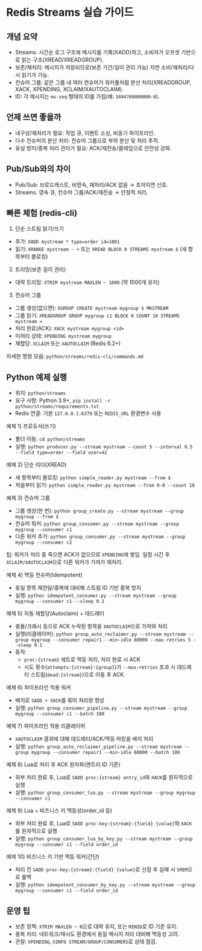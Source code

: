 # Redis Streams 실습 가이드

## 개념 요약
- Streams: 시간순 로그 구조에 메시지를 기록(XADD)하고, 소비자가 오프셋 기반으로 읽는 구조(XREAD/XREADGROUP).
- 보존/재처리: 메시지가 저장되므로(보존 기간/길이 관리 가능) 지연 소비/재처리/다시 읽기가 가능.
- 컨슈머 그룹: 같은 그룹 내 여러 컨슈머가 워커풀처럼 분산 처리(XREADGROUP, XACK, XPENDING, XCLAIM/XAUTOCLAIM).
- ID: 각 메시지는 `ms-seq` 형태의 ID를 가짐(예: `1694760000000-0`).

## 언제 쓰면 좋을까
- 내구성/재처리가 필요: 작업 큐, 이벤트 소싱, 비동기 파이프라인.
- 다수 컨슈머의 분산 처리: 컨슈머 그룹으로 부하 분산 및 처리 추적.
- 유실 방지/중복 처리 관리가 필요: ACK/재전송/클레임으로 안전성 강화.

## Pub/Sub와의 차이
- Pub/Sub: 브로드캐스트, 비영속, 재처리/ACK 없음 → 초저지연 신호.
- Streams: 영속 큐, 컨슈머 그룹/ACK/재전송 → 안정적 처리.

## 빠른 체험 (redis-cli)
1) 단순 스트림 읽기/쓰기
- 추가: `XADD mystream * type=order id=1001`
- 읽기: `XRANGE mystream - +` 또는 `XREAD BLOCK 0 STREAMS mystream $` (새 항목부터 블로킹)

2) 트리밍(보존 길이 관리)
- 대략 트리밍: `XTRIM mystream MAXLEN ~ 1000` (약 1000개 유지)

3) 컨슈머 그룹
- 그룹 생성(없으면): `XGROUP CREATE mystream mygroup $ MKSTREAM`
- 그룹 읽기: `XREADGROUP GROUP mygroup c1 BLOCK 0 COUNT 10 STREAMS mystream >`
- 처리 완료(ACK): `XACK mystream mygroup <id>`
- 미처리 상태: `XPENDING mystream mygroup`
- 재할당: `XCLAIM` 또는 `XAUTOCLAIM` (Redis 6.2+)

자세한 명령 모음: `python/streams/redis-cli/commands.md`

## Python 예제 실행
- 위치: `python/streams`
- 요구 사항: Python 3.9+, `pip install -r python/streams/requirements.txt`
- Redis 연결: 기본 `127.0.0.1:6379` 또는 `REDIS_URL` 환경변수 사용

예제 1) 프로듀서(쓰기)
- 폴더 이동: `cd python/streams`
- 실행: `python producer.py --stream mystream --count 5 --interval 0.5 --field type=order --field user=42`

예제 2) 단순 리더(XREAD)
- 새 항목부터 블로킹: `python simple_reader.py mystream --from $`
- 처음부터 읽기: `python simple_reader.py mystream --from 0-0 --count 10`

예제 3) 컨슈머 그룹
- 그룹 생성(한 번): `python group_create.py --stream mystream --group mygroup --from $`
- 컨슈머 워커: `python group_consumer.py --stream mystream --group mygroup --consumer c1`
- 다른 워커 추가: `python group_consumer.py --stream mystream --group mygroup --consumer c2`

팁: 워커가 처리 중 죽으면 ACK가 없으므로 `XPENDING`에 쌓임. 일정 시간 후 `XCLAIM/XAUTOCLAIM`으로 다른 워커가 가져가 재처리.

예제 4) 멱등 컨슈머(Idempotent)
- 동일 항목 재전달/중복에 대비해 스트림 ID 기반 중복 방지
- 실행: `python idempotent_consumer.py --stream mystream --group mygroup --consumer c1 --sleep 0.1`

예제 5) 자동 재할당(Autoclaim) + 데드레터
- 충돌/크래시 등으로 ACK 누락된 항목을 `XAUTOCLAIM`으로 가져와 처리
- 실행(리클레이머): `python group_auto_reclaimer.py --stream mystream --group mygroup --consumer repair1 --min-idle 60000 --max-retries 5 --sleep 0.1`
- 동작:
  - `proc:{stream}` 세트로 멱등 처리, 처리 완료 시 ACK
  - 시도 횟수(`attempts:{stream}:{group}`)가 `--max-retries` 초과 시 데드레터 스트림(`dead:{stream}`)으로 이동 후 ACK

예제 6) 파이프라인 적용 워커
- 배치로 `SADD + XACK`를 묶어 처리량 향상
- 실행: `python group_consumer_pipeline.py --stream mystream --group mygroup --consumer c1 --batch 100`

예제 7) 파이프라인 적용 리클레이머
- `XAUTOCLAIM` 결과에 대해 데드레터/ACK/멱등 마킹을 배치 처리
- 실행: `python group_auto_reclaimer_pipeline.py --stream mystream --group mygroup --consumer repair1 --min-idle 60000 --batch 100`

예제 8) Lua로 처리 후 ACK 원자화(엔트리 ID 기준)
- 외부 처리 완료 후, Lua로 `SADD proc:{stream} entry_id`와 `XACK`를 원자적으로 실행
- 실행: `python group_consumer_lua.py --stream mystream --group mygroup --consumer c1`

예제 9) Lua + 비즈니스 키 멱등성(order_id 등)
- 외부 처리 완료 후, Lua로 `SADD proc-key:{stream}:{field} {value}`와 `XACK`를 원자적으로 실행
- 실행: `python group_consumer_lua_by_key.py --stream mystream --group mygroup --consumer c1 --field order_id`

예제 10) 비즈니스 키 기반 멱등 워커(간단)
- 처리 전 `SADD proc-key:{stream}:{field} {value}`로 선점 후 실패 시 `SREM`으로 롤백
- 실행: `python idempotent_consumer_by_key.py --stream mystream --group mygroup --consumer c1 --field order_id`

## 운영 팁
- 보존 정책: `XTRIM MAXLEN ~ N`으로 대략 유지, 또는 `MINID`로 ID 기준 유지.
- 중복 처리: 네트워크/재시도 환경에서 동일 메시지 처리 대비해 멱등성 고려.
- 관찰: `XPENDING`, `XINFO STREAM/GROUP/CONSUMERS`로 상태 점검.
